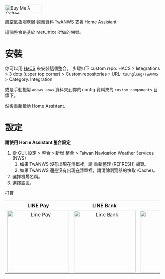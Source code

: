 <a href="https://www.buymeacoffee.com/tsunglung" target="_blank"><img src="https://cdn.buymeacoffee.com/buttons/default-orange.png" alt="Buy Me A Coffee" height="30" width="120"></a>

航空氣象服務網 觀測資料 [TwANWS](https://aoaws.anws.gov.tw/AWS/index.php) 支援 Home Assistant


這個整合是基於 MetOffice 所做的開發。

# 安裝

你可以用 [HACS](https://hacs.xyz/) 來安裝這個整合。 步驟如下 custom repo: HACS > Integrations > 3 dots (upper top corner) > Custom repositories > URL: `tsunglung/TwANWS` > Category: Integration

或是手動複製 `aoaws_anws` 資料夾到你的 config 資料夾的  `custom_components` 目錄下。

然後重新啟動 Home Assistant.

# 設定

**請使用 Home Assistant 整合設定**


1. 從 GUI. 設定 > 整合 > 新增 整合 > Taiwan Navigation Weather Services (NWS)
   1. 如果 TwANWS 沒有出現在清單裡，請 重新整理 (REFRESH) 網頁。
   2. 如果 TwANWS 還是沒有出現在清單裡，請清除瀏覽器的快取 (Cache)。
2. 選擇機場名稱。
3. 選擇語言。


打賞

|  LINE Pay | LINE Bank | JKao Pay |
| :------------: | :------------: | :------------: |
| <img src="https://github.com/tsunglung/TwANWS/blob/master/linepay.jpg" alt="Line Pay" height="200" width="200">  | <img src="https://github.com/tsunglung/TwANWS/blob/master/linebank.jpg" alt="Line Bank" height="200" width="200">  | <img src="https://github.com/tsunglung/TwANWS/blob/master/jkopay.jpg" alt="JKo Pay" height="200" width="200">  |